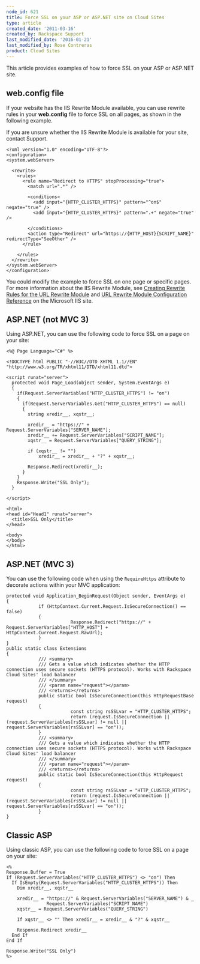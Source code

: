 ```yaml
---
node_id: 621
title: Force SSL on your ASP or ASP.NET site on Cloud Sites
type: article
created_date: '2011-03-16'
created_by: Rackspace Support
last_modified_date: '2016-01-21'
last_modified_by: Rose Contreras
product: Cloud Sites
---
```


This article provides examples of how to force SSL on your ASP or
ASP.NET site.

web.config file
---------------

If your website has the IIS Rewrite Module available, you can use
rewrite rules in your **web.config** file to force SSL on all pages, as
shown in the following example.

If you are unsure whether the IIS Rewrite Module is available for your
site, contact Support.

    <?xml version="1.0" encoding="UTF-8"?>
    <configuration>
    <system.webServer>

      <rewrite>
        <rules>
          <rule name="Redirect to HTTPS" stopProcessing="true">
            <match url=".*" />

            <conditions>
              <add input="{HTTP_CLUSTER_HTTPS}" pattern="^on$" negate="true" />
              <add input="{HTTP_CLUSTER_HTTPS}" pattern=".+" negate="true" />

            </conditions>
            <action type="Redirect" url="https://{HTTP_HOST}{SCRIPT_NAME}" redirectType="SeeOther" />
          </rule>

        </rules>
      </rewrite>
    </system.webServer>
    </configuration>

You could modify the example to force SSL on one page or specific pages.
For more information about the IIS Rewrite Module, see [Creating Rewrite
Rules for the URL Rewrite
Module](http://learn.iis.net/page.aspx/461/creating-rewrite-rules-for-the-url-rewrite-module/ "http://learn.iis.net/page.aspx/461/creating-rewrite-rules-for-the-url-rewrite-module/")
and [URL Rewrite Module Configuration
Reference](http://learn.iis.net/page.aspx/465/url-rewrite-module-configuration-reference/ "http://learn.iis.net/page.aspx/465/url-rewrite-module-configuration-reference/")
on the Microsoft IIS site.

ASP.NET (not MVC 3)
-------------------

Using ASP.NET, you can use the following code to force SSL on a page on
your site:

    <%@ Page Language="C#" %>

    <!DOCTYPE html PUBLIC "-//W3C//DTD XHTML 1.1//EN" "http://www.w3.org/TR/xhtml11/DTD/xhtml11.dtd">

    <script runat="server">
      protected void Page_Load(object sender, System.EventArgs e)
      {
        if(Request.ServerVariables["HTTP_CLUSTER_HTTPS"] != "on")
        {
          if(Request.ServerVariables.Get("HTTP_CLUSTER_HTTPS") == null)
          {
            string xredir__, xqstr__;

            xredir__ = "https://" + Request.ServerVariables["SERVER_NAME"];
            xredir__ += Request.ServerVariables["SCRIPT_NAME"];
            xqstr__ = Request.ServerVariables["QUERY_STRING"];

            if (xqstr__ != "")
                xredir__ = xredir__ + "?" + xqstr__;

            Response.Redirect(xredir__);
          }
        }
        Response.Write("SSL Only");
      }

    </script>

    <html>
    <head id="Head1" runat="server">
      <title>SSL Only</title>
    </head>

    <body>
    </body>
    </html>

ASP.NET (MVC 3)
---------------

You can use the following code when using the `RequireHttps` attribute
to decorate actions within your MVC application:

``` {.p1}
protected void Application_BeginRequest(Object sender, EventArgs e)
{
            if (HttpContext.Current.Request.IsSecureConnection() == false)
            {
                        Response.Redirect("https://" + Request.ServerVariables["HTTP_HOST"] + HttpContext.Current.Request.RawUrl);
            }
}
public static class Extensions
{
            /// <summary>
            /// Gets a value which indicates whether the HTTP connection uses secure sockets (HTTPS protocol). Works with Rackspace Cloud Sites' load balancer
            /// </summary>
            /// <param name="request"></param>
            /// <returns></returns>
            public static bool IsSecureConnection(this HttpRequestBase request)
            {
                        const string rsSSLvar = "HTTP_CLUSTER_HTTPS";
                        return (request.IsSecureConnection || (request.ServerVariables[rsSSLvar] != null || request.ServerVariables[rsSSLvar] == "on"));
            }
            /// <summary>
            /// Gets a value which indicates whether the HTTP connection uses secure sockets (HTTPS protocol). Works with Rackspace Cloud Sites' load balancer
            /// </summary>
            /// <param name="request"></param>
            /// <returns></returns>
            public static bool IsSecureConnection(this HttpRequest request)
            {
                        const string rsSSLvar = "HTTP_CLUSTER_HTTPS";
                        return (request.IsSecureConnection || (request.ServerVariables[rsSSLvar] != null || request.ServerVariables[rsSSLvar] == "on"));
            }
}
```

Classic ASP
-----------

Using classic ASP, you can use the following code to force SSL on a page
on your site:

    <%
    Response.Buffer = True
    If (Request.ServerVariables("HTTP_CLUSTER_HTTPS") <> "on") Then
      If IsEmpty(Request.ServerVariables("HTTP_CLUSTER_HTTPS")) Then
        Dim xredir__, xqstr__

        xredir__ = "https://" & Request.ServerVariables("SERVER_NAME") & _
                   Request.ServerVariables("SCRIPT_NAME")
        xqstr__ = Request.ServerVariables("QUERY_STRING")

        If xqstr__ <> "" Then xredir__ = xredir__ & "?" & xqstr__

        Response.Redirect xredir__
      End If
    End If

    Response.Write("SSL Only")
    %>

